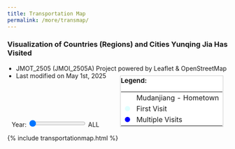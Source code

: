 ```yaml
---
title: Transportation Map
permalink: /more/transmap/
---
```


<style>
.intro{
font-family:times;
font-size:21px;
}
</style>

<script>
if (window !== window.top) {
  document.querySelectorAll('body *:not(#map):not(#map *)').forEach(e => e.style.display = 'none');
  document.documentElement.style.height = '100%';
  document.body.style.height = '100%';
  const map = document.getElementById('map');
  if (map) map.style.height = '100%';
}
</script>

### Visualization of Countries (Regions) and Cities Yunqing Jia Has Visited

<ul style="list-style-type: disc; padding-left: 20px;">
  <li>JMOT_2505 (JMOI_2505A) Project powered by Leaflet & OpenStreetMap</li>
  <li>Last modified on May 1st, 2025</li>
</ul>

<br>

<div style="height: 50px;"></div>

<div style="margin: 10px; position: relative;">
  <label for="yearSlider">Year:</label>
  <input type="range" id="yearSlider" min="1997" max="{{ site.time | date: '%Y' }}" step="1" value="1997">
  <span id="yearLabel">ALL</span>

  <div id="legend" style="background: white; padding: 1px; border: 1px solid #ccc; position: absolute; top: -100px; right: 0px; z-index: 1000; font-size: 15px;">
  <b>Legend:</b>
  <table style="border-collapse: collapse; margin-bottom: 0; padding-bottom: 0;">
    <tr style="border: none;">
      <td style="border: none; padding-top: 3px; padding-right: 5px; text-align: center;">
        <i class="fa fa-home" style="color: rgb(97,170,227);"></i>
      </td>
      <td style="border: none; padding-top: 3px;">Mudanjiang - Hometown</td>
    </tr>
    <tr style="border: none;">
      <td style="border: none; padding-top: 1px; padding-right: 5px; text-align: center;">
        <span style="color: rgb(224,255,255);">●</span>
      </td>
      <td style="border: none; padding-top: 1px;">First Visit</td>
    </tr>
    <tr style="border: none;">
      <td style="border: none; padding-top: 1px; padding-right: 5px; text-align: center;">
        <span style="color: blue;">●</span>
      </td>
      <td style="border: none; padding-top: 1px;">Multiple Visits</td>
    </tr>
  </table>
  </div>

</div>

{% include transportationmap.html %}





